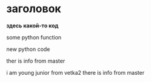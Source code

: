 # заголовок

**здесь какой-то код**

some python function

new python code

ther is info from master

i am young junior
from vetka2
there is info from master